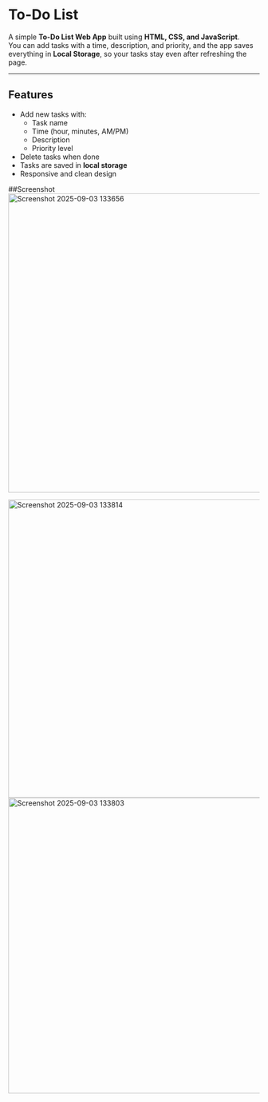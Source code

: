 #  To-Do List

A simple **To-Do List Web App** built using **HTML, CSS, and JavaScript**.  
You can add tasks with a time, description, and priority, and the app saves everything in **Local Storage**, so your tasks stay even after refreshing the page.

---

##  Features
- Add new tasks with:
  - Task name
  - Time (hour, minutes, AM/PM)
  - Description
  - Priority level
- Delete tasks when done
- Tasks are saved in **local storage**
- Responsive and clean design

##Screenshot
<img width="1359" height="599" alt="Screenshot 2025-09-03 133656" src="https://github.com/user-attachments/assets/75d301c6-2e73-49f0-ba39-945a62b8032a" />

<img width="1365" height="597" alt="Screenshot 2025-09-03 133814" src="https://github.com/user-attachments/assets/e3bd1a4b-6b4d-4b8a-b124-4150983d4602" />

<img width="1365" height="592" alt="Screenshot 2025-09-03 133803" src="https://github.com/user-attachments/assets/6b56b1bd-11dd-4f1a-9a9f-feff539ea39d" />
